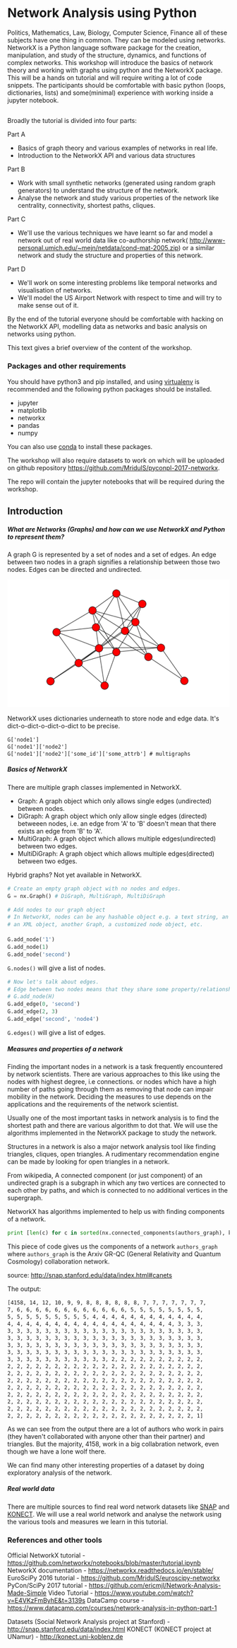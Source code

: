 # Network Analysis using Python
Politics, Mathematics, Law, Biology, Computer Science, Finance all of these subjects have one thing in common.
They can be modeled using networks. NetworkX is a Python language software package for the creation, manipulation, and study of the structure, dynamics, and functions of complex networks.
This workshop will introduce the basics of network theory and working with graphs using python and the NetworkX package.
This will be a hands on tutorial and will require writing a lot of code snippets.
The participants should be comfortable with basic python (loops, dictionaries, lists) and some(minimal) experience with working inside a jupyter notebook.


##
Broadly the tutorial is divided into four parts:

Part A
- Basics of graph theory and various examples of networks in real life.
- Introduction to the NetworkX API and various data structures


Part B
- Work with small synthetic networks (generated using random graph generators) to understand the structure of the network.
- Analyse the network and study various properties of the network like centrality, connectivity, shortest paths, cliques.


Part C
- We'll use the various techniques we have learnt so far and model a network out of real world data like co-authorship network( http://www-personal.umich.edu/~mejn/netdata/cond-mat-2005.zip) or a similar network and study the structure and properties of this network.


Part D
- We'll work on some interesting problems like temporal networks and visualisation of networks.
- We'll model the US Airport Network with respect to time and will try to make sense out of it.


By the end of the tutorial everyone should be comfortable with hacking on the NetworkX API, modelling data as networks and basic analysis on networks using python.

This text gives a brief overview of the content of the workshop.

### Packages and other requirements

You should have python3 and pip installed, and using [virtualenv](https://virtualenv.pypa.io/en/stable/) is recommended and the following python packages should be installed.
- jupyter
- matplotlib
- networkx
- pandas
- numpy

You can also use [conda](https://conda.io/docs/) to install these packages.

The workshop will also require datasets to work on which will be uploaded on github repository https://github.com/MridulS/pyconpl-2017-networkx.

The repo will contain the jupyter notebooks that will be required during the workshop.

## Introduction

##### What are Networks (Graphs) and how can we use NetworkX and Python to represent them?

A graph G is represented by a set of nodes and a set of edges. An edge between two nodes in a graph signifies a relationship between those two nodes. Edges can be directed and undirected.

![Network](img/network.png)

NetworkX uses dictionaries underneath to store node and edge data. It's dict-o-dict-o-dict-o-dict to be precise.
```
G['node1']
G['node1']['node2']
G['node1']['node2']['some_id']['some_attrb'] # multigraphs
```

##### Basics of NetworkX

There are multiple graph classes implemented in NetworkX.
- Graph: A graph object which only allows single edges (undirected) between nodes.
- DiGraph: A graph object which only allow single edges (directed) betweeen nodes, i.e. an edge from 'A' to 'B' doesn't mean that there exists an edge from 'B' to 'A'.
- MultiGraph: A graph object which allows multiple edges(undirected) between two edges.
- MultiDiGraph: A graph object which allows multiple edges(directed) between two edges.

Hybrid graphs? Not yet available in NetworkX.

``` python
# Create an empty graph object with no nodes and edges.
G = nx.Graph() # DiGraph, MultiGraph, MultiDiGraph
```

``` python
# Add nodes to our graph object
# In NetworkX, nodes can be any hashable object e.g. a text string, an image,
# an XML object, another Graph, a customized node object, etc.

G.add_node('1')
G.add_node(1)
G.add_node('second')
```

`G.nodes()` will give a list of nodes.

``` python
# Now let's talk about edges.
# Edge between two nodes means that they share some property/relationship
# G.add_node(H)
G.add_edge(0, 'second')
G.add_edge(2, 3)
G.add_edge('second', 'node4')
```
`G.edges()` will give a list of edges.

##### Measures and properties of a network

Finding the important nodes in a network is a task frequently encountered by network scientists.
There are various approaches to this like using the nodes with highest degree, i.e connections. or nodes which have a high number of paths going through them as removing that node can impair mobility in the network.
Deciding the measures to use depends on the applications and the requirements of the network scientist.

Usually one of the most important tasks in network analysis is to find the shortest path and there are various algorithm to dot that.
We will use the algorithms implemented in the NetworkX package to study the network.

Structures in a network is also a major network analysis tool like finding triangles, cliques, open triangles. A rudimentary recommendation engine can be made by
looking for open triangles in a network.

From wikipedia,
A connected component (or just component) of an undirected graph is a subgraph in which any two vertices are connected to each other by paths, and which is connected to no additional vertices in the supergraph.

NetworkX has algorithms implemented to help us with finding components of a network.
``` python
print [len(c) for c in sorted(nx.connected_components(authors_graph), key=len, reverse=True)]
```
This piece of code gives us the components of a network `authors_graph` where `authors_graph` is the Arxiv GR-QC (General Relativity and Quantum Cosmology) collaboration network.

source:  http://snap.stanford.edu/data/index.html#canets

The output:
```
[4158, 14, 12, 10, 9, 9, 8, 8, 8, 8, 8, 8, 7, 7, 7, 7, 7, 7, 7,
7, 6, 6, 6, 6, 6, 6, 6, 6, 6, 6, 6, 6, 5, 5, 5, 5, 5, 5, 5, 5,
5, 5, 5, 5, 5, 5, 5, 5, 5, 4, 4, 4, 4, 4, 4, 4, 4, 4, 4, 4, 4,
4, 4, 4, 4, 4, 4, 4, 4, 4, 4, 4, 4, 4, 4, 4, 4, 4, 4, 3, 3, 3,
3, 3, 3, 3, 3, 3, 3, 3, 3, 3, 3, 3, 3, 3, 3, 3, 3, 3, 3, 3, 3,
3, 3, 3, 3, 3, 3, 3, 3, 3, 3, 3, 3, 3, 3, 3, 3, 3, 3, 3, 3, 3,
3, 3, 3, 3, 3, 3, 3, 3, 3, 3, 3, 3, 3, 3, 3, 3, 3, 3, 3, 3, 3,
3, 3, 3, 3, 3, 3, 3, 3, 3, 3, 3, 3, 3, 3, 3, 3, 3, 3, 3, 3, 3,
3, 3, 3, 3, 3, 3, 3, 3, 3, 3, 3, 2, 2, 2, 2, 2, 2, 2, 2, 2, 2,
2, 2, 2, 2, 2, 2, 2, 2, 2, 2, 2, 2, 2, 2, 2, 2, 2, 2, 2, 2, 2,
2, 2, 2, 2, 2, 2, 2, 2, 2, 2, 2, 2, 2, 2, 2, 2, 2, 2, 2, 2, 2,
2, 2, 2, 2, 2, 2, 2, 2, 2, 2, 2, 2, 2, 2, 2, 2, 2, 2, 2, 2, 2,
2, 2, 2, 2, 2, 2, 2, 2, 2, 2, 2, 2, 2, 2, 2, 2, 2, 2, 2, 2, 2,
2, 2, 2, 2, 2, 2, 2, 2, 2, 2, 2, 2, 2, 2, 2, 2, 2, 2, 2, 2, 2,
2, 2, 2, 2, 2, 2, 2, 2, 2, 2, 2, 2, 2, 2, 2, 2, 2, 2, 2, 2, 2,
2, 2, 2, 2, 2, 2, 2, 2, 2, 2, 2, 2, 2, 2, 2, 2, 2, 2, 2, 2, 2,
2, 2, 2, 2, 2, 2, 2, 2, 2, 2, 2, 2, 2, 2, 2, 2, 2, 2, 2, 2, 1]
```

As we can see from the output there are a lot of authors who work in pairs (they haven't collaborated with anyone other than their partner) and triangles.
But the majority, 4158, work in a big collabration network, even though we have a lone wolf there.

We can find many other interesting properties of a dataset by doing exploratory analysis of the network.

##### Real world data

There are multiple sources to find real word network datasets like [SNAP](http://snap.stanford.edu/data/index.html) and [KONECT](http://konect.uni-koblenz.de).
We will use a real world network and analyse the network using the various tools and measures we learn in this tutorial.


### References and other tools

Official NetworkX tutorial - https://github.com/networkx/notebooks/blob/master/tutorial.ipynb
NetworkX documentation - https://networkx.readthedocs.io/en/stable/
EuroSciPy 2016 tutorial - https://github.com/MridulS/euroscipy-networkx
PyCon/SciPy 2017 tutorial - https://github.com/ericmjl/Network-Analysis-Made-Simple
Video Tutorial - https://www.youtube.com/watch?v=E4VKzFmByhE&t=3139s
DataCamp course - https://www.datacamp.com/courses/network-analysis-in-python-part-1

Datasets (Social Network Analysis project at Stanford) - http://snap.stanford.edu/data/index.html
KONECT (KONECT project at UNamur) - http://konect.uni-koblenz.de
